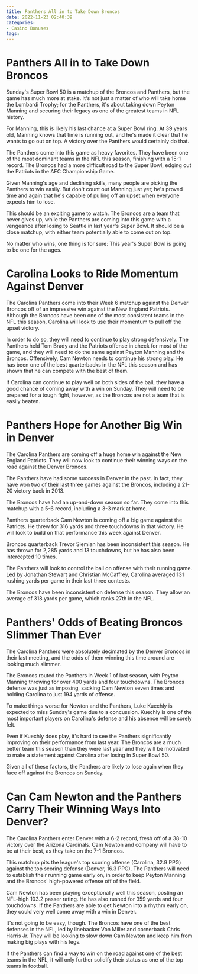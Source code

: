 ```yaml
---
title: Panthers All in to Take Down Broncos
date: 2022-11-23 02:40:39
categories:
- Casino Bonuses
tags:
---
```



#  Panthers All in to Take Down Broncos

Sunday's Super Bowl 50 is a matchup of the Broncos and Panthers, but the game has much more at stake. It's not just a matter of who will take home the Lombardi Trophy; for the Panthers, it's about taking down Peyton Manning and securing their legacy as one of the greatest teams in NFL history.

For Manning, this is likely his last chance at a Super Bowl ring. At 39 years old, Manning knows that time is running out, and he's made it clear that he wants to go out on top. A victory over the Panthers would certainly do that.

The Panthers come into this game as heavy favorites. They have been one of the most dominant teams in the NFL this season, finishing with a 15-1 record. The Broncos had a more difficult road to the Super Bowl, edging out the Patriots in the AFC Championship Game.

Given Manning's age and declining skills, many people are picking the Panthers to win easily. But don't count out Manning just yet; he's proved time and again that he's capable of pulling off an upset when everyone expects him to lose.

This should be an exciting game to watch. The Broncos are a team that never gives up, while the Panthers are coming into this game with a vengeance after losing to Seattle in last year's Super Bowl. It should be a close matchup, with either team potentially able to come out on top.

No matter who wins, one thing is for sure: This year's Super Bowl is going to be one for the ages.

#  Carolina Looks to Ride Momentum Against Denver

The Carolina Panthers come into their Week 6 matchup against the Denver Broncos off of an impressive win against the New England Patriots. Although the Broncos have been one of the most consistent teams in the NFL this season, Carolina will look to use their momentum to pull off the upset victory.

In order to do so, they will need to continue to play strong defensively. The Panthers held Tom Brady and the Patriots offense in check for most of the game, and they will need to do the same against Peyton Manning and the Broncos. Offensively, Cam Newton needs to continue his strong play. He has been one of the best quarterbacks in the NFL this season and has shown that he can compete with the best of them.

If Carolina can continue to play well on both sides of the ball, they have a good chance of coming away with a win on Sunday. They will need to be prepared for a tough fight, however, as the Broncos are not a team that is easily beaten.

#  Panthers Hope for Another Big Win in Denver 

The Carolina Panthers are coming off a huge home win against the New England Patriots. They will now look to continue their winning ways on the road against the Denver Broncos.

The Panthers have had some success in Denver in the past. In fact, they have won two of their last three games against the Broncos, including a 21-20 victory back in 2013.

The Broncos have had an up-and-down season so far. They come into this matchup with a 5-6 record, including a 3-3 mark at home.

Panthers quarterback Cam Newton is coming off a big game against the Patriots. He threw for 316 yards and three touchdowns in that victory. He will look to build on that performance this week against Denver.

Broncos quarterback Trevor Siemian has been inconsistent this season. He has thrown for 2,285 yards and 13 touchdowns, but he has also been intercepted 10 times.

The Panthers will look to control the ball on offense with their running game. Led by Jonathan Stewart and Christian McCaffrey, Carolina averaged 131 rushing yards per game in their last three contests.

The Broncos have been inconsistent on defense this season. They allow an average of 318 yards per game, which ranks 27th in the NFL.

#  Panthers' Odds of Beating Broncos Slimmer Than Ever

The Carolina Panthers were absolutely decimated by the Denver Broncos in their last meeting, and the odds of them winning this time around are looking much slimmer.

The Broncos routed the Panthers in Week 1 of last season, with Peyton Manning throwing for over 400 yards and four touchdowns. The Broncos defense was just as imposing, sacking Cam Newton seven times and holding Carolina to just 194 yards of offense.

To make things worse for Newton and the Panthers, Luke Kuechly is expected to miss Sunday's game due to a concussion. Kuechly is one of the most important players on Carolina's defense and his absence will be sorely felt.

Even if Kuechly does play, it's hard to see the Panthers significantly improving on their performance from last year. The Broncos are a much better team this season than they were last year and they will be motivated to make a statement against Carolina after losing in Super Bowl 50.

Given all of these factors, the Panthers are likely to lose again when they face off against the Broncos on Sunday.

#  Can Cam Newton and the Panthers Carry Their Winning Ways Into Denver?

The Carolina Panthers enter Denver with a 6-2 record, fresh off of a 38-10 victory over the Arizona Cardinals. Cam Newton and company will have to be at their best, as they take on the 7-1 Broncos.

This matchup pits the league's top scoring offense (Carolina, 32.9 PPG) against the top scoring defense (Denver, 16.3 PPG). The Panthers will need to establish their running game early on, in order to keep Peyton Manning and the Broncos' high-powered offense off of the field.

Cam Newton has been playing exceptionally well this season, posting an NFL-high 103.2 passer rating. He has also rushed for 359 yards and four touchdowns. If the Panthers are able to get Newton into a rhythm early on, they could very well come away with a win in Denver.

It's not going to be easy, though. The Broncos have one of the best defenses in the NFL, led by linebacker Von Miller and cornerback Chris Harris Jr. They will be looking to slow down Cam Newton and keep him from making big plays with his legs.

If the Panthers can find a way to win on the road against one of the best teams in the NFL, it will only further solidify their status as one of the top teams in football.